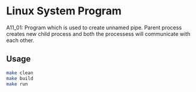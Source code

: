 # Linux System Program
A11_01: Program which is used to create unnamed pipe. Parent process creates new child process and both the processess will communicate with each other.

## Usage
```bash
make clean
make build
make run
```
